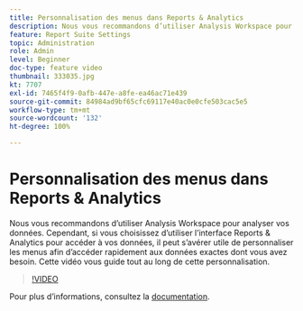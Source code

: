 ```yaml
---
title: Personnalisation des menus dans Reports & Analytics
description: Nous vous recommandons d’utiliser Analysis Workspace pour analyser vos données. Cependant, si vous choisissez d’utiliser l’interface Reports & Analytics pour accéder à vos données, il peut s’avérer utile de personnaliser les menus afin d’accéder rapidement aux données exactes dont vous avez besoin. Cette vidéo vous guide tout au long de cette personnalisation.
feature: Report Suite Settings
topic: Administration
role: Admin
level: Beginner
doc-type: feature video
thumbnail: 333035.jpg
kt: 7707
exl-id: 7465f4f9-0afb-447e-a8fe-ea46ac71e439
source-git-commit: 84984ad9bf65cfc69117e40ac0e0cfe503cac5e5
workflow-type: tm+mt
source-wordcount: '132'
ht-degree: 100%

---
```


# Personnalisation des menus dans Reports &amp; Analytics

Nous vous recommandons d’utiliser Analysis Workspace pour analyser vos données. Cependant, si vous choisissez d’utiliser l’interface Reports &amp; Analytics pour accéder à vos données, il peut s’avérer utile de personnaliser les menus afin d’accéder rapidement aux données exactes dont vous avez besoin. Cette vidéo vous guide tout au long de cette personnalisation.

>[!VIDEO](https://video.tv.adobe.com/v/333035/?quality=12&learn=on)

Pour plus dʼinformations, consultez la [documentation](https://experienceleague.adobe.com/docs/analytics/admin/admin-tools/customize-menus.html?lang=fr).
